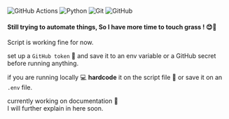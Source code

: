 ![GitHub Actions](https://img.shields.io/badge/-github%20actions-000?style=for-the-badge&logo=githubactions) ![Python](https://img.shields.io/badge/python-000?style=for-the-badge&logo=python) ![Git](https://img.shields.io/badge/-Git-000?style=for-the-badge&logo=git) ![GitHub](https://img.shields.io/badge/-GitHub-000?style=for-the-badge&logo=github)


#### Still trying to automate things, So I have more time to touch grass ! 😊🌱

Script is working fine for now.  

set up a `GitHub token` 🔑 and save it to an env variable or a GitHub secret before running anything.  

if you are running locally 💻 **hardcode** it on the script file 📜 or save it on an `.env` file.


currently working on documentation 📄  
I will further explain in here soon.
